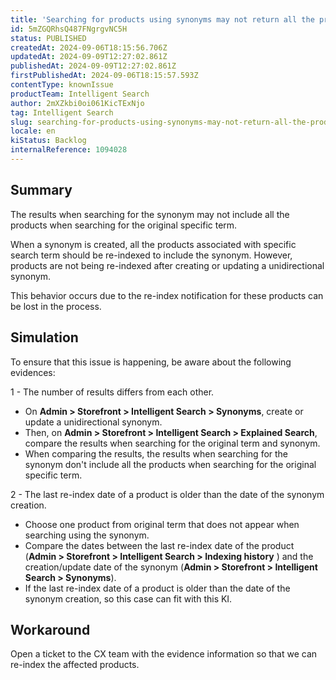 ```yaml
---
title: 'Searching for products using synonyms may not return all the products from original term'
id: 5mZGQRhsQ487FNgrgvNC5H
status: PUBLISHED
createdAt: 2024-09-06T18:15:56.706Z
updatedAt: 2024-09-09T12:27:02.861Z
publishedAt: 2024-09-09T12:27:02.861Z
firstPublishedAt: 2024-09-06T18:15:57.593Z
contentType: knownIssue
productTeam: Intelligent Search
author: 2mXZkbi0oi061KicTExNjo
tag: Intelligent Search
slug: searching-for-products-using-synonyms-may-not-return-all-the-products-from-original-term
locale: en
kiStatus: Backlog
internalReference: 1094028
---
```


## Summary


The results when searching for the synonym may not include all the products when searching for the original specific term.

When a synonym is created, all the products associated with specific search term should be re-indexed to include the synonym. However, products are not being re-indexed after creating or updating a unidirectional synonym.

This behavior occurs due to the re-index notification for these products can be lost in the process.


##

## Simulation


To ensure that this issue is happening, be aware about the following evidences:

1 - The number of results differs from each other.

- On **Admin > Storefront > Intelligent Search > Synonyms**, create or update a unidirectional synonym.
- Then, on **Admin > Storefront > Intelligent Search >  Explained Search**, compare the results when searching for the original term and synonym.
- When comparing the results, the results when searching for the synonym don't include all the products when searching for the original specific term.

2 - The last re-index date of a product is older than the date of the synonym creation.

- Choose one product from original term that does not appear when searching using the synonym.
- Compare the dates between the last re-index date of the product (**Admin > Storefront > Intelligent Search >  Indexing history** ) and the creation/update date of the synonym (**Admin > Storefront > Intelligent Search > Synonyms**).
- If the last re-index date of a product is older than the date of the synonym creation, so this case can fit with this KI.


##

## Workaround


Open a ticket to the CX team with the evidence information so that we can re-index the affected products.





